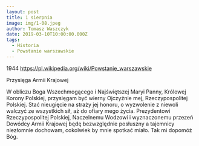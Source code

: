 ```yaml
---
layout: post
title: 1 sierpnia
image: img/1-08.jpeg
author: Tomasz Waszczyk
date: 2019-03-10T10:00:00.000Z
tags:
  - Historia
  - Powstanie warszawskie
---
```


1944 https://pl.wikipedia.org/wiki/Powstanie_warszawskie

️Przysięga Armii Krajowej

W obliczu Boga Wszechmogącego
i Najświętszej Maryi Panny,
Królowej Korony Polskiej,
przysięgam być wierny Ojczyźnie mej,
Rzeczypospolitej Polskiej.
Stać nieugięcie na straży jej honoru,
o wyzwolenie z niewoli
walczyć ze wszystkich sił,
aż do ofiary mego życia.
Prezydentowi Rzeczypospolitej Polskiej,
Naczelnemu Wodzowi
i wyznaczonemu przezeń
Dowódcy Armii Krajowej
będę bezwzględnie posłuszny
a tajemnicy niezłomnie dochowam, 
cokolwiek by mnie spotkać miało.
Tak mi dopomóż Bóg.